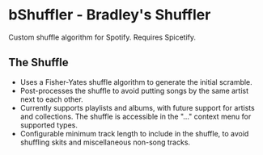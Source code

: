 # bShuffler - Bradley's Shuffler

Custom shuffle algorithm for Spotify. Requires Spicetify.

## The Shuffle

- Uses a Fisher-Yates shuffle algorithm to generate the initial scramble.
- Post-processes the shuffle to avoid putting songs by the same artist next to each other.
- Currently supports playlists and albums, with future support for artists and collections. The shuffle is accessible in the "..." context menu for supported types.
- Configurable minimum track length to include in the shuffle, to avoid shuffling skits and miscellaneous non-song tracks.
